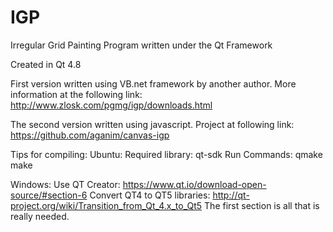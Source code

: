 # IGP
Irregular Grid Painting Program written under the Qt Framework

Created in Qt 4.8

First version written using VB.net framework by another author.
More information at the following link:
http://www.zlosk.com/pgmg/igp/downloads.html

The second version written using javascript.
Project at following link:
https://github.com/aganim/canvas-igp

Tips for compiling:
Ubuntu:
Required library: qt-sdk
Run Commands:
qmake
make

Windows:
Use QT Creator: https://www.qt.io/download-open-source/#section-6
Convert QT4 to QT5 libraries: http://qt-project.org/wiki/Transition_from_Qt_4.x_to_Qt5
The first section is all that is really needed.
